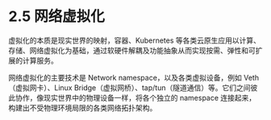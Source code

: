 # 2.5 网络虚拟化

虚拟化的本质是现实世界的映射，容器、Kubernetes 等各类云原生应用以计算、存储、网络虚拟化为基础，通过软硬件解耦及功能抽象从而实现按需、弹性和可扩展的计算服务。

网络虚拟化的主要技术是 Network namespace，以及各类虚拟设备，例如 Veth（虚拟网卡）、Linux Bridge（虚拟网桥）、tap/tun（隧道通信）等。它们之间彼此协作，像现实世界中的物理设备一样，将各个独立的 namespace 连接起来，构建出不受物理环境局限的各类网络拓扑架构。